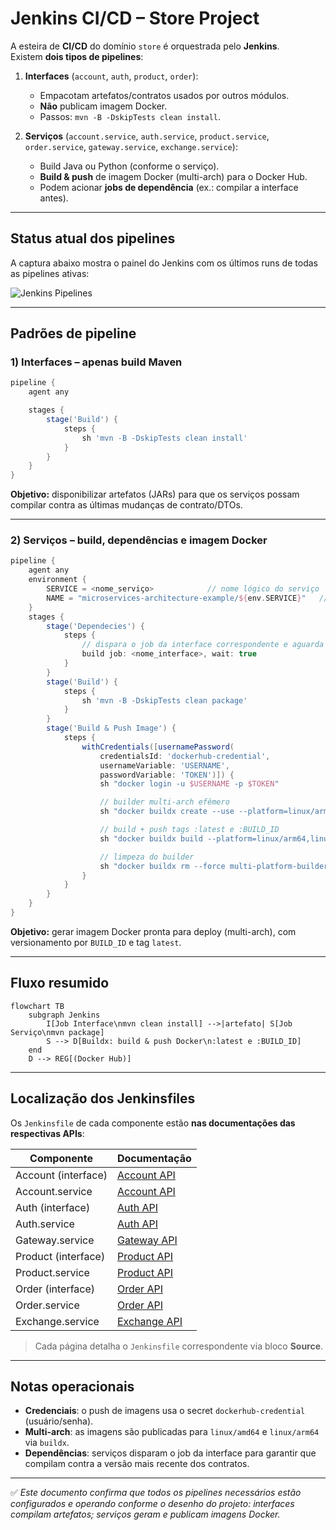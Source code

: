 # Jenkins CI/CD – Store Project

A esteira de **CI/CD** do domínio `store` é orquestrada pelo **Jenkins**.  
Existem **dois tipos de pipelines**:

1) **Interfaces** (`account`, `auth`, `product`, `order`):  
   - Empacotam artefatos/contratos usados por outros módulos.  
   - **Não** publicam imagem Docker.  
   - Passos: `mvn -B -DskipTests clean install`.

2) **Serviços** (`account.service`, `auth.service`, `product.service`, `order.service`, `gateway.service`, `exchange.service`):  
   - Build Java ou Python (conforme o serviço).  
   - **Build & push** de imagem Docker (multi-arch) para o Docker Hub.  
   - Podem acionar **jobs de dependência** (ex.: compilar a interface antes).

---

## Status atual dos pipelines

A captura abaixo mostra o painel do Jenkins com os últimos runs de todas as pipelines ativas:

![Jenkins Pipelines](../img/Jenkins.png)

---

## Padrões de pipeline

### 1) Interfaces – apenas build Maven

```groovy
pipeline {
    agent any

    stages {
        stage('Build') {
            steps {
                sh 'mvn -B -DskipTests clean install'
            }
        }
    }
}
```

**Objetivo:** disponibilizar artefatos (JARs) para que os serviços possam compilar contra as últimas mudanças de contrato/DTOs.

---


### 2) Serviços – build, dependências e imagem Docker

```groovy
pipeline {
    agent any
    environment {
        SERVICE = <nome_serviço>            // nome lógico do serviço
        NAME = "microservices-architecture-example/${env.SERVICE}"   // repositório de imagem no Docker Hub
    }
    stages {
        stage('Dependecies') {
            steps {
                // dispara o job da interface correspondente e aguarda concluir
                build job: <nome_interface>, wait: true
            }
        }
        stage('Build') { 
            steps {
                sh 'mvn -B -DskipTests clean package'
            }
        }      
        stage('Build & Push Image') {
            steps {
                withCredentials([usernamePassword(
                    credentialsId: 'dockerhub-credential',
                    usernameVariable: 'USERNAME',
                    passwordVariable: 'TOKEN')]) {
                    sh "docker login -u $USERNAME -p $TOKEN"

                    // builder multi-arch efêmero
                    sh "docker buildx create --use --platform=linux/arm64,linux/amd64 --node multi-platform-builder-${env.SERVICE} --name multi-platform-builder-${env.SERVICE}"

                    // build + push tags :latest e :BUILD_ID
                    sh "docker buildx build --platform=linux/arm64,linux/amd64 --push --tag ${env.NAME}:latest --tag ${env.NAME}:${env.BUILD_ID} -f Dockerfile ."

                    // limpeza do builder
                    sh "docker buildx rm --force multi-platform-builder-${env.SERVICE}"
                }
            }
        }
    }
}
```

**Objetivo:** gerar imagem Docker pronta para deploy (multi-arch), com versionamento por `BUILD_ID` e tag `latest`.

---

## Fluxo resumido

```mermaid
flowchart TB
    subgraph Jenkins
        I[Job Interface\nmvn clean install] -->|artefato| S[Job Serviço\nmvn package]
        S --> D[Buildx: build & push Docker\n:latest e :BUILD_ID]
    end
    D --> REG[(Docker Hub)]
```

---

## Localização dos Jenkinsfiles

Os `Jenkinsfile` de cada componente estão **nas documentações das respectivas APIs**: 

| Componente         | Documentação                                       |
|--------------------|----------------------------------------------------|
| Account (interface)| [Account API](../account/account.md)               |
| Account.service    | [Account API](../account/account.md)               |
| Auth (interface)   | [Auth API](../auth/auth.md)                     |
| Auth.service       | [Auth API](../auth/auth.md)                     |
| Gateway.service    | [Gateway API](../gateway/gateway.md)               |
| Product (interface)| [Product API](../product/product.md)               |
| Product.service    | [Product API](../product/product.service.md)               |
| Order (interface)  | [Order API](../order/order.md)                   |
| Order.service      | [Order API](../order/order.service.md)                   |
| Exchange.service   | [Exchange API](../exchange/exchange.md)            |


> Cada página detalha o `Jenkinsfile` correspondente via bloco **Source**.

---

## Notas operacionais

- **Credenciais**: o push de imagens usa o secret `dockerhub-credential` (usuário/senha).  
- **Multi-arch**: as imagens são publicadas para `linux/amd64` e `linux/arm64` via `buildx`.  
- **Dependências**: serviços disparam o job da interface para garantir que compilam contra a versão mais recente dos contratos.  

---

✅ *Este documento confirma que todos os pipelines necessários estão configurados e operando conforme o desenho do projeto: interfaces compilam artefatos; serviços geram e publicam imagens Docker.*
